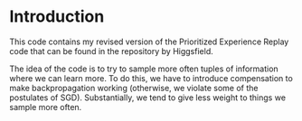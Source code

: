 # Introduction

This code contains my revised version of the Prioritized Experience Replay code that can be found in the repository by Higgsfield.

The idea of the code is to try to sample more often tuples of information where we can learn more.
To do this, we have to introduce compensation to make backpropagation working (otherwise, we violate some of the postulates of SGD). 
Substantially, we tend to give less weight to things we sample more often.
